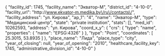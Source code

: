 {
    "facility_id": 1745,
    "facility_name": "Экватор-М",
    "district_id": "4-10-0",
    "facility_url": "http:\/\/www.ekvator-m.medika.by\/ru\/contacts\/",
    "facility_address": "ул. Кирова",
    "ap_1": "4",
    "name": "Экватор-М",
    "type": "Медицинский центр",
    "state": "private institution",
    "stats": [],
    "med_id": 10262593,
    "address": "ул. Кирова",
    "coord_x_y": {
        "crs": {
            "type": "name",
            "properties": {
                "name": "EPSG:4326"
            }
        },
        "type": "Point",
        "coordinates": [
            25.3015,
            53.8935
        ]
    },
    "place_name": "Лида",
    "place_type": "city",
    "year_of_closing": null,
    "year_of_opening": "2010",
    "healthcare_facility_key": 1745,
    "administrative_division_id": "4-10-0"
}